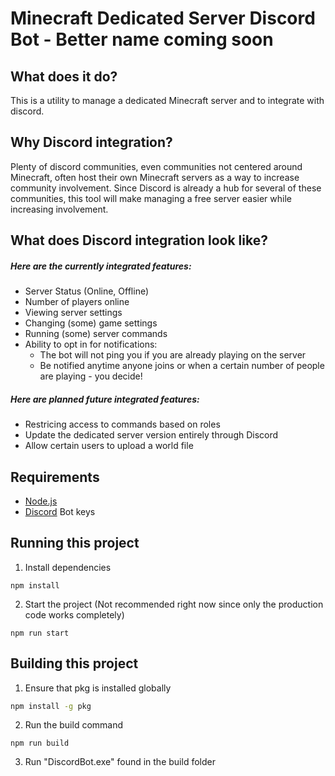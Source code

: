 # Minecraft Dedicated Server Discord Bot - Better name coming soon

## What does it do?

This is a utility to manage a dedicated Minecraft server and to integrate with discord.

## Why Discord integration?

Plenty of discord communities, even communities not centered around Minecraft, often host their own Minecraft servers as a way to increase community involvement.
Since Discord is already a hub for several of these communities, this tool will make managing a free server easier while increasing involvement.

## What does Discord integration look like?

##### Here are the currently integrated features:

- Server Status (Online, Offline)
- Number of players online
- Viewing server settings
- Changing (some) game settings
- Running (some) server commands
- Ability to opt in for notifications:
  - The bot will not ping you if you are already playing on the server
  - Be notified anytime anyone joins or when a certain number of people are playing - you decide!

##### Here are planned future integrated features:

- Restricing access to commands based on roles
- Update the dedicated server version entirely through Discord
- Allow certain users to upload a world file

## Requirements

- [Node.js](http://nodejs.org/)
- [Discord](https://discord.com/developers/applications) Bot keys

## Running this project

1. Install dependencies

```bashrc
npm install
```

2. Start the project (Not recommended right now since only the production code works completely)

```bashrc
npm run start
```

## Building this project

1. Ensure that pkg is installed globally

```bash rc
npm install -g pkg
```

2. Run the build command

```bashrc
npm run build
```

3. Run "DiscordBot.exe" found in the build folder
